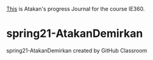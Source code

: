 [This](https://bu-ie-360.github.io/spring21-AtakanDemirkan/) is Atakan's progress Journal for the course IE360.
# spring21-AtakanDemirkan
spring21-AtakanDemirkan created by GitHub Classroom

